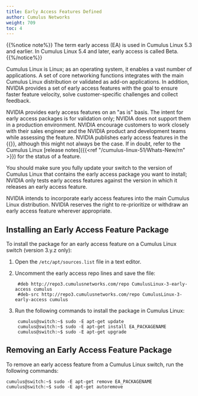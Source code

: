 ```yaml
---
title: Early Access Features Defined
author: Cumulus Networks
weight: 709
toc: 4
---
```

{{%notice note%}}
The term early access (EA) is used in Cumulus Linux 5.3 and earlier. In Cumulus Linux 5.4 and later, early access is called Beta.
{{%/notice%}}

Cumulus Linux is Linux; as an operating system, it enables a vast number of applications. A set of core networking functions integrates with the main Cumulus Linux distribution or validated as add-on applications. In addition, NVIDIA provides a set of early access features with the goal to ensure faster feature velocity, solve customer-specific challenges and collect feedback.  
  
NVIDIA provides early access features on an "as is" basis. The intent for early access packages is for validation only; NVIDIA does not support them in a production environment. NVIDIA encourage customers to work closely with their sales engineer and the NVIDIA product and development teams while assessing the feature. NVIDIA publishes early access features in the {{<link url="Cumulus-Networks-Repositories-Organization-and-Support-Levels" text="early-access repository">}}, although this might not always be the case. If in doubt, refer to the Cumulus Linux [release notes]({{<ref "/cumulus-linux-51/Whats-New/rn" >}}) for the status of a feature.

You should make sure you fully update your switch to the version of Cumulus Linux that contains the early access package you want to install; NVIDIA only tests early access features against the version in which it releases an early access feature.  
  
NVIDIA intends to incorporate early access features into the main Cumulus Linux distribution. NVIDIA reserves the right to re-prioritize or withdraw an early access feature wherever appropriate.

## Installing an Early Access Feature Package

To install the package for an early access feature on a Cumulus Linux switch (version 3.y.z only):

1. Open the `/etc/apt/sources.list` file in a text editor.

2. Uncomment the early access repo lines and save the file:

        #deb http://repo3.cumulusnetworks.com/repo CumulusLinux-3-early-access cumulus
        #deb-src http://repo3.cumulusnetworks.com/repo CumulusLinux-3-early-access cumulus

3. Run the following commands to install the package in Cumulus Linux:

        cumulus@switch:~$ sudo -E apt-get update
        cumulus@switch:~$ sudo -E apt-get install EA_PACKAGENAME
        cumulus@switch:~$ sudo -E apt-get upgrade

## Removing an Early Access Feature Package

To remove an early access feature from a Cumulus Linux switch, run the following commands:

    cumulus@switch:~$ sudo -E apt-get remove EA_PACKAGENAME
    cumulus@switch:~$ sudo -E apt-get autoremove
